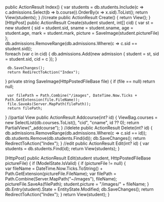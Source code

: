  public ActionResult Index()
 {
   var students = db.students.Include(c => c.admissions.Select(b => b.course)).OrderBy(x => x.sid).ToList();
     return View(students);
 }
 //create
 public ActionResult Create()
 {
      return View();
 }     
 [HttpPost]
 public ActionResult Create(student student, int[] cid)
 {
     var st = new student
     {
         sid = student.sid,
         sname = student.sname,
         age = student.age,
         mark = student.mark,
         picture = SaveImage(student.pictureFile)
     };        
     db.admissions.RemoveRange(db.admissions.Where(c => c.sid == student.sid));  
     foreach (var c in cid)
     {
         db.admissions.Add(new admission { student = st, sid = student.sid, cid = c });
     }

     db.SaveChanges();
     return RedirectToAction("Index");
 }
 private string SaveImage(HttpPostedFileBase file)
 {
     if (file == null) return null;

     var filePath = Path.Combine("/images", DateTime.Now.Ticks + Path.GetExtension(file.FileName));
     file.SaveAs(Server.MapPath(filePath));
     return filePath;
 }
 //partial View
 public ActionResult Addcourse(int? id)
 {
     ViewBag.courses = new SelectList(db.courses.ToList(), "cid", "cname", id ?? 0);
     return PartialView("_addcourse");
 }
 //delete
 public ActionResult Delete(int? id)
 {
     db.admissions.RemoveRange(db.admissions.Where(c => c.sid == id));
     db.students.Remove(db.students.Find(id));
     db.SaveChanges();
     return RedirectToAction("Index");
 }
 //edit
 public ActionResult Edit(int? id)
 {
     var students = db.students.Find(id);
     return View(students);
 }

 [HttpPost]
 public ActionResult Edit(student student, HttpPostedFileBase pictureFile)
 {
     if (ModelState.IsValid)
     {
         if (pictureFile != null)
         {              
             var fileName = DateTime.Now.Ticks.ToString() + Path.GetExtension(pictureFile.FileName);
             var filePath = Path.Combine(Server.MapPath("~/images"), fileName);         
             pictureFile.SaveAs(filePath);
             student.picture = "/images/" + fileName;
         }
         db.Entry(student).State = EntityState.Modified;
         db.SaveChanges();
         return RedirectToAction("Index");
     }
     return View(student);
 }
